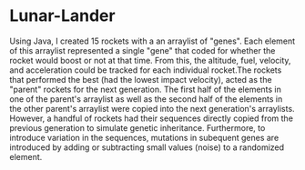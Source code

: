# Lunar-Lander
Using Java, I created 15 rockets with a an arraylist of "genes". Each element of this arraylist
represented a single "gene" that coded for whether the rocket would boost or not at that time. From
this, the altitude, fuel, velocity, and acceleration could be tracked for each individual rocket.The
rockets that performed the best (had the lowest impact velocity), acted as the "parent" rockets for the
next generation. The first half of the elements in one of the parent's arraylist as well as the second half of the elements in the other parent's arraylist were copied into the next generation's arraylists. However, a handful of rockets had their sequences directly copied from the previous generation to simulate genetic inheritance. Furthermore, to introduce variation in the sequences, mutations in subequent genes are introduced by adding or subtracting small values (noise) to a randomized element.
